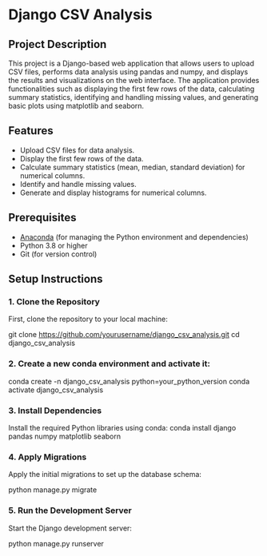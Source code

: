 # Django CSV Analysis

## Project Description

This project is a Django-based web application that allows users to upload CSV files, performs data analysis using pandas and numpy, and displays the results and visualizations on the web interface. 
The application provides functionalities such as displaying the first few rows of the data, calculating summary statistics, identifying and handling missing values, and 
generating basic plots using matplotlib and seaborn.

## Features

- Upload CSV files for data analysis.
- Display the first few rows of the data.
- Calculate summary statistics (mean, median, standard deviation) for numerical columns.
- Identify and handle missing values.
- Generate and display histograms for numerical columns.

## Prerequisites

- [Anaconda](https://www.anaconda.com/products/distribution) (for managing the Python environment and dependencies)
- Python 3.8 or higher
- Git (for version control)

## Setup Instructions

### 1. Clone the Repository

First, clone the repository to your local machine:

git clone https://github.com/yourusername/django_csv_analysis.git
cd django_csv_analysis

### 2. Create a new conda environment and activate it:

conda create -n django_csv_analysis python=your_python_version
conda activate django_csv_analysis

### 3. Install Dependencies

Install the required Python libraries using conda:
conda install django pandas numpy matplotlib seaborn

### 4. Apply Migrations

Apply the initial migrations to set up the database schema:

python manage.py migrate


### 5. Run the Development Server

Start the Django development server:

python manage.py runserver

